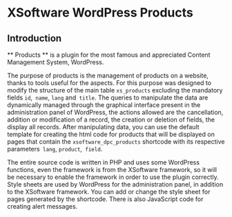 XSoftware WordPress Products
============================
Introduction
------------

** Products ** is a plugin for the most famous and appreciated Content Management System, WordPress.

The purpose of products is the management of products on a website, thanks to tools useful for the aspects. For this purpose was designed to modify the structure of the main table `xs_products` excluding the mandatory fields `id`,` name`, `lang` and` title`. The queries to manipulate the data are dynamically managed through the graphical interface present in the administration panel of WordPress, the actions allowed are the cancellation, addition or modification of a record, the creation or deletion of fields, the display all records. After manipulating data, you can use the default template for creating the html code for products that will be displayed on pages that contain the `xsoftware_dpc_products` shortcode with its respective parameters` lang`, `product`,` field`.

The entire source code is written in PHP and uses some WordPress functions, even the framework is from the XSoftware framework, so it will be necessary to enable the framework in order to use the plugin correctly. Style sheets are used by WordPress for the administration panel, in addition to the XSoftware framework. You can add or change the style sheet for pages generated by the shortcode. There is also JavaScript code for creating alert messages.